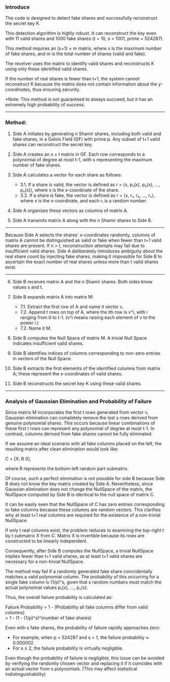 ### Introduce

The code is designed to detect fake shares and successfully reconstruct the secret key K.

This detection algorithm is highly robust. It can reconstruct the key even with 11 valid shares and 1000 fake shares (t = 10, s = 1001, prime = 524287).

This method requires an (s+1) × m matrix, where s is the maximum number of fake shares, and m is the total number of shares (valid and fake).

The receiver uses the matrix to identify valid shares and reconstructs K using only these identified valid shares.

If the number of real shares is fewer than t+1, the system cannot reconstruct K because the matrix does not contain information about the y-coordinates, thus ensuring security.

*Note: This method is not guaranteed to always succeed, but it has an extremely high probability of success.

---

### Method:

1. Side A initiates by generating n Shamir shares, including both valid and fake shares, in a Galois Field (GF) with prime p. Any subset of t+1 valid shares can reconstruct the secret key.

2. Side A creates an s × t matrix in GF. Each row corresponds to a polynomial of degree at most t-1, with s representing the maximum number of fake shares.

3. Side A calculates a vector for each share as follows:
   - 3.1. If a share is valid, the vector is defined as r = ⟨x, p₁(x), p₂(x), …, pₛ(x)⟩, where x is the x-coordinate of the share.
   - 3.2. If a share is fake, the vector is defined as r = ⟨x, r₁, r₂, …, rₛ⟩, where x is the x-coordinate, and each rᵢ is a random number.

4. Side A organizes these vectors as columns of matrix A.

5. Side A transmits matrix A along with the n Shamir shares to Side B.

---

Because Side A selects the shares' x-coordinates randomly, columns of matrix A cannot be distinguished as valid or fake when fewer than t+1 valid shares are present. If n > t, reconstruction attempts may fail due to insufficient valid shares. Side A deliberately introduces ambiguity about the real share count by injecting fake shares, making it impossible for Side B to ascertain the exact number of real shares unless more than t valid shares exist.

---

6. Side B receives matrix A and the n Shamir shares. Both sides know values s and t.

7. Side B expands matrix A into matrix M:
   - 7.1. Extract the first row of A and name it vector v.
   - 7.2. Append t rows on top of A, where the ith row is v^i, with i ranging from 0 to t-1. (v^i means raising each element of v to the power i.)
   - 7.2. Name it M.

8. Side B computes the Null Space of matrix M. A trivial Null Space indicates insufficient valid shares.

9. Side B identifies indices of columns corresponding to non-zero entries in vectors of the Null Space.

10. Side B extracts the first elements of the identified columns from matrix A; these represent the x-coordinates of valid shares.

11. Side B reconstructs the secret key K using these valid shares.

---

### Analysis of Gaussian Elimination and Probability of Failure

Since matrix M incorporates the first t rows generated from vector v, Gaussian elimination can completely remove the last s rows derived from genuine polynomial shares. This occurs because linear combinations of these first t rows can represent any polynomial of degree at most t-1. In contrast, columns derived from fake shares cannot be fully eliminated.

If we assume an ideal scenario with all fake columns placed on the left, the resulting matrix after clean elimination would look like:

C = [X; R 0],

where R represents the bottom-left random part submatrix.

Of course, such a perfect elimination is not possible for side B because Side B does not know the key matrix created by Side A. Nevertheless, since Gaussian elimination does not change the NullSpace of the matrix, the NullSpace computed by Side B is identical to the null space of matrix C.

It can be easily seen that the NullSpace of C has zero entries corresponding to fake columns because these columns are random vectors. This clarifies why at least t+1 real columns are required for the existence of a non-trivial NullSpace.

If only t real columns exist, the problem reduces to examining the top-right t by t submatrix X from C. Matrix X is invertible because its rows are constructed to be linearly independent.

Consequently, after Side B computes the NullSpace, a trivial NullSpace implies fewer than t+1 valid shares, as at least t+1 valid shares are necessary for a non-trivial NullSpace.



The method may fail if a randomly generated fake share coincidentally matches a valid polynomial column. The probability of this occurring for a single fake column is (1/p)^s, given that s random numbers must match the actual polynomial values p₁(x), ..., pₛ(x).

Thus, the overall failure probability is calculated as:

Failure Probability = 1 - (Probability all fake columns differ from valid columns)  
= 1 - (1 - (1/p)^s)^(number of fake shares)

Even with s fake shares, the probability of failure rapidly approaches zero:
- For example, when p = 524287 and s = 1, the failure probability ≈ 0.000002.
- For s ≥ 2, the failure probability is virtually negligible.

Even though the probability of failure is negligible, this issue can be avoided by verifying the randomly chosen vector and replacing it if it coincides with an actual vector from s polynomials.
(This may affect statistical indistinguishability)
